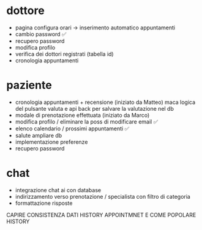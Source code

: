 # dottore
- pagina configura orari -> inserimento automatico appuntamenti
- cambio password                                                ✅ 
- recupero password
- modifica profilo
- verifica dei dottori registrati (tabella id)
- cronologia appuntamenti

# paziente
- cronologia appuntamenti + recensione (iniziato da Matteo)         maca logica del pulsante valuta e api back per salvare la valutazione nel db
- modale di prenotazione effettuata (iniziato da Marco)
- modifica profilo  / eliminare la poss di modificare email      ✅ 
- elenco calendario / prossimi appuntamenti                      ✅   
- salute ampliare db
- implementazione preferenze
- recupero password

# chat
- integrazione chat ai con database
- indirizzamento verso prenotazione / specialista con filtro di categoria
- formattazione risposte

CAPIRE CONSISTENZA DATI HISTORY APPOINTMNET E COME POPOLARE HISTORY


